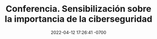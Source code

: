 ---
layout: post
title: Conferencia. Sensibilización sobre la importancia de la ciberseguridad
description: Plática concisa y amena con el objetivo de sensibilizar a los asistentes sobre la importancia de establecer medidas activas.
image: assets/images/servicios/conferencia.jpg
date: 2022-04-12 17:26:41 -0700
category: curso
permalink: /servicios/conferencia-ciberseguridad/
---